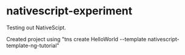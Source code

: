 # nativescript-experiment
Testing out NativeScipt.

Created project using "tns create HelloWorld --template nativescript-template-ng-tutorial"
